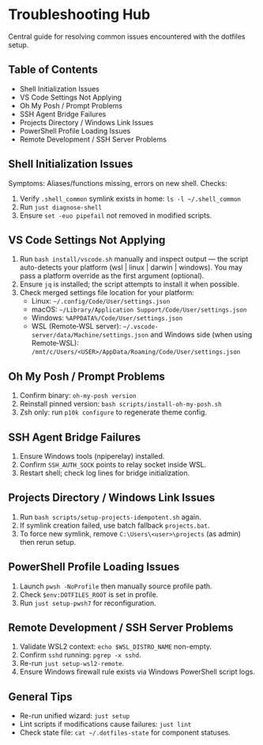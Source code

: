 # Troubleshooting Hub

Central guide for resolving common issues encountered with the dotfiles setup.

## Table of Contents
- Shell Initialization Issues
- VS Code Settings Not Applying
- Oh My Posh / Prompt Problems
- SSH Agent Bridge Failures
- Projects Directory / Windows Link Issues
- PowerShell Profile Loading Issues
- Remote Development / SSH Server Problems

## Shell Initialization Issues
Symptoms: Aliases/functions missing, errors on new shell.
Checks:
1. Verify `.shell_common` symlink exists in home: `ls -l ~/.shell_common`
2. Run `just diagnose-shell`
3. Ensure `set -euo pipefail` not removed in modified scripts.

## VS Code Settings Not Applying
1. Run `bash install/vscode.sh` manually and inspect output — the script auto-detects your platform (wsl | linux | darwin | windows). You may pass a platform override as the first argument (optional).
2. Ensure `jq` is installed; the script attempts to install it when possible.
3. Check merged settings file location for your platform:
   - Linux: `~/.config/Code/User/settings.json`
   - macOS: `~/Library/Application Support/Code/User/settings.json`
   - Windows: `%APPDATA%/Code/User/settings.json`
   - WSL (Remote‑WSL server): `~/.vscode-server/data/Machine/settings.json` and Windows side (when using Remote‑WSL): `/mnt/c/Users/<USER>/AppData/Roaming/Code/User/settings.json`

## Oh My Posh / Prompt Problems
1. Confirm binary: `oh-my-posh version`
2. Reinstall pinned version: `bash scripts/install-oh-my-posh.sh`
3. Zsh only: run `p10k configure` to regenerate theme config.

## SSH Agent Bridge Failures
1. Ensure Windows tools (npiperelay) installed.
2. Confirm `SSH_AUTH_SOCK` points to relay socket inside WSL.
3. Restart shell; check log lines for bridge initialization.

## Projects Directory / Windows Link Issues
1. Run `bash scripts/setup-projects-idempotent.sh` again.
2. If symlink creation failed, use batch fallback `projects.bat`.
3. To force new symlink, remove `C:\Users\<user>\projects` (as admin) then rerun setup.

## PowerShell Profile Loading Issues
1. Launch `pwsh -NoProfile` then manually source profile path.
2. Check `$env:DOTFILES_ROOT` is set in profile.
3. Run `just setup-pwsh7` for reconfiguration.

## Remote Development / SSH Server Problems
1. Validate WSL2 context: `echo $WSL_DISTRO_NAME` non-empty.
2. Confirm `sshd` running: `pgrep -x sshd`.
3. Re-run `just setup-wsl2-remote`.
4. Ensure Windows firewall rule exists via Windows PowerShell script logs.

## General Tips
- Re-run unified wizard: `just setup`
- Lint scripts if modifications cause failures: `just lint`
- Check state file: `cat ~/.dotfiles-state` for component statuses.
